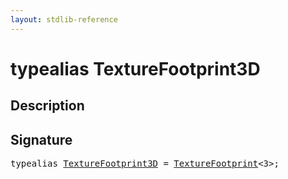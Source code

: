 ```yaml
---
layout: stdlib-reference
---
```


# typealias TextureFootprint3D

## Description



## Signature

<pre>
<span class='code_keyword'>typealias</span> <a href="texturefootprint3d-07h.html" class="code_type">TextureFootprint3D</a> = <a href="texturefootprint-07/index.html" class="code_type">TextureFootprint</a>&lt;3&gt;;
</pre>


